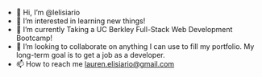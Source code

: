 - 👋 Hi, I’m @lelisiario
- 👀 I’m interested in learning new things!
- 🌱 I’m currently Taking a UC Berkley Full-Stack Web Development Bootcamp!
- 💞️ I’m looking to collaborate on anything I can use to fill my portfolio. My long-term goal is to get a job as a developer.
- 📫 How to reach me lauren.elisiario@gmail.com

<!---
lelisiario/lelisiario is a ✨ special ✨ repository because its `README.md` (this file) appears on your GitHub profile.
You can click the Preview link to take a look at your changes.
--->
